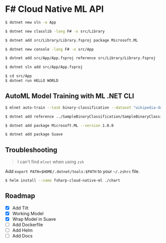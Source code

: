 # F\# Cloud Native ML API

```bash
$ dotnet new sln -o App
```

```bash
$ dotnet new classlib -lang F# -o src/Library
```

```bash
$ dotnet add src/Library/Library.fsproj package Microsoft.ML
```

```bash
$ dotnet new console -lang F# -o src/App
```

```bash
$ dotnet add src/App/App.fsproj reference src/Library/Library.fsproj
```

```bash
$ dotnet sln add src/App/App.fsproj
```

```bash
$ cd src/App
$ dotnet run HELLO WORLD
```

## AutoML Model Training with ML .NET CLI

```bash
$ mlnet auto-train --task binary-classification --dataset "wikipedia-detox-250-line-data.tsv" --label-column-name "Sentiment" --max-exploration-time 300
```

```bash
$ dotnet add reference ../SampleBinaryClassification/SampleBinaryClassification.Model/
```

```bash
$ dotnet add package Microsoft.ML --version 1.0.0
```

```bash
$ dotnet add package Suave
```

## Troubleshooting

> I can't find `mlnet` when using `zsh`

Add `export PATH=$HOME/.dotnet/tools:$PATH` to your `~/.zshrc` file.

```bash
$ helm install --name fsharp-cloud-native-ml ./chart
```

## Roadmap

- [x] Add Tilt
- [x] Working Model
- [x] Wrap Model in Suave
- [ ] Add Dockerfile
- [ ] Add Helm
- [ ] Add Docs

